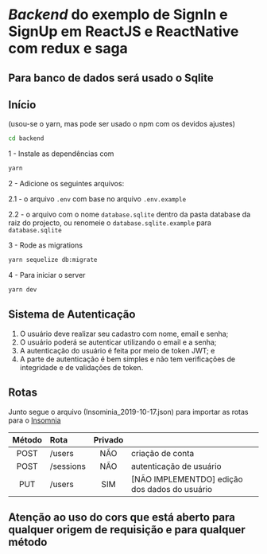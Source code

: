 # _Backend_ do exemplo de SignIn e SignUp em ReactJS e ReactNative com redux e saga

## Para banco de dados será usado o Sqlite

## Início

(usou-se o yarn, mas pode ser usado o npm com os devidos ajustes)

```sh
cd backend
```

1 - Instale as dependências com

```sh
yarn
```

2 - Adicione os seguintes arquivos:

2.1 - o arquivo `.env` com base no arquivo `.env.example`

2.2 - o arquivo com o nome `database.sqlite` dentro da pasta database da raiz do projecto, ou renomeie o `database.sqlite.example` para `database.sqlite`

3 - Rode as migrations

```sh
yarn sequelize db:migrate
```

4 - Para iniciar o server

```sh
yarn dev
```

## Sistema de Autenticação

1. O usuário deve realizar seu cadastro com nome, email e senha;
2. O usuário poderá se autenticar utilizando o email e a senha;
3. A autenticação do usuário é feita por meio de token JWT; e
4. A parte de autenticação é bem simples e não tem verificações de integridade e de validações de token.

## Rotas

Junto segue o arquivo (Insominia_2019-10-17.json) para importar as rotas para o [Insomnia](https://insomnia.rest/)

| Método | Rota      | Privado |                                               |
| :----: | :-------- | :-----: | --------------------------------------------- |
|  POST  | /users    |   NÃO   | criação de conta                              |
|  POST  | /sessions |   NÃO   | autenticação de usuário                       |
|  PUT   | /users    |   SIM   | [NÃO IMPLEMENTDO] edição dos dados do usuário |

## **Atenção ao uso do cors que está aberto para qualquer origem de requisição e para qualquer método**
